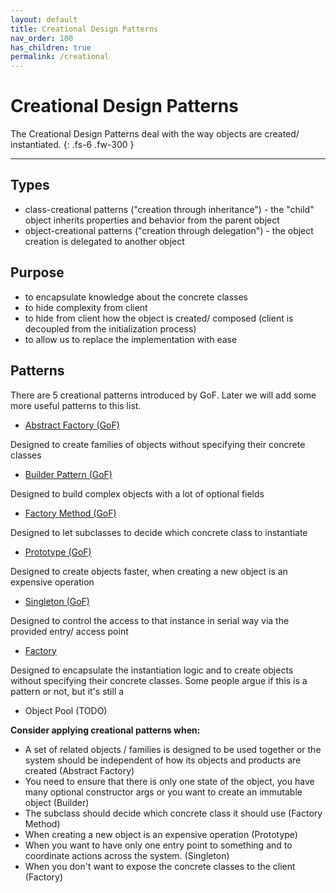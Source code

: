 ```yaml
---
layout: default
title: Creational Design Patterns
nav_order: 100
has_children: true
permalink: /creational
---
```


# Creational Design Patterns

The Creational Design Patterns deal with the way objects are created/ instantiated. 
{: .fs-6 .fw-300 }

---

## Types
* class-creational patterns ("creation through inheritance") - the "child" object inherits properties and behavior from the parent object
* object-creational patterns ("creation through delegation") - the object creation is delegated to another object

## Purpose
* to encapsulate knowledge about the concrete classes 
* to hide complexity from client 
* to hide from client how the object is created/ composed (client is decoupled from the initialization process)
* to allow us to replace the implementation with ease

## Patterns
There are 5 creational patterns introduced by GoF. 
Later we will add some more useful patterns to this list.
* [Abstract Factory (GoF)](/design-patterns/creational/abstract-factory)

Designed to create families of objects without specifying their concrete classes

* [Builder Pattern (GoF)](/design-patterns/creational/builder)

Designed to build complex objects with a lot of optional fields

* [Factory Method (GoF)](/design-patterns/creational/factory-method)

Designed to let subclasses to decide which concrete class to instantiate

* [Prototype (GoF)](/design-patterns/creational/prototype)

Designed to create objects faster, when creating a new object is an expensive operation

* [Singleton (GoF)](/design-patterns/creational/singleton)

Designed to control the access to that instance in serial way via the provided entry/ access point

* [Factory](/design-patterns/creational/factory)

Designed to encapsulate the instantiation logic and to create objects without specifying their concrete classes.
Some people argue if this is a pattern or not, but it's still a 

* Object Pool (TODO)

**Consider applying creational patterns when:**
- A set of related objects / families is designed to be used together 
or the system should be independent of how its objects and products are created (Abstract Factory)
- You need to ensure that there is only one state of the object, you have many optional constructor args 
or you want to create an immutable object (Builder)
- The subclass should decide which concrete class it should use (Factory Method)
- When creating a new object is an expensive operation (Prototype)
- When you want to have only one entry point to something and to coordinate actions across the system. (Singleton)
- When you don't want to expose the concrete classes to the client (Factory)